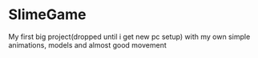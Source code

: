 # SlimeGame
My first big project(dropped until i get new pc setup) with my own simple animations, models and almost good movement

